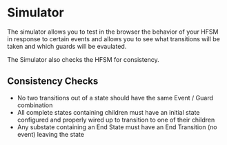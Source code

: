 # Simulator

The simulator allows you to test in the browser the behavior of your
HFSM in response to certain events and allows you to see what
transitions will be taken and which guards will be evaulated.

The Simulator also checks the HFSM for consistency.

## Consistency Checks

* No two transitions out of a state should have the same Event / Guard combination
* All complete states containing children must have an initial state
  configured and properly wired up to transition to one of their
  children
* Any substate containing an End State must have an End Transition (no
  event) leaving the state
